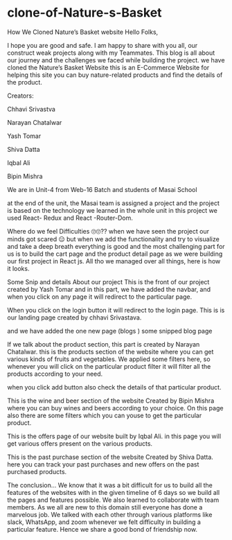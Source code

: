 # clone-of-Nature-s-Basket

How We Cloned Nature’s Basket website
Hello Folks,

I hope you are good and safe. I am happy to share with you all, our construct weak projects along with my Teammates. This blog is all about our journey and the challenges we faced while building the project. we have cloned the Nature’s Basket Website this is an E-Commerce Website for helping this site you can buy nature-related products and find the details of the product.

Creators:

Chhavi Srivastva

Narayan Chatalwar

Yash Tomar

Shiva Datta

Iqbal Ali

Bipin Mishra

We are in Unit-4 from Web-16 Batch and students of Masai School

at the end of the unit, the Masai team is assigned a project and the project is based on the technology we learned in the whole unit in this project we used React- Redux and React -Router-Dom.

Where do we feel Difficulties 🙄🙄??
when we have seen the project our minds got scared 😑 but when we add the functionality and try to visualize and take a deep breath everything is good and the most challenging part for us is to build the cart page and the product detail page as we were building our first project in React js. All tho we managed over all things, here is how it looks.

Some Snip and details About our project
This is the front of our project created by Yash Tomar and in this part, we have added the navbar, and when you click on any page it will redirect to the particular page.


When you click on the login button it will redirect to the login page. This is is our landing page created by chhavi Srivastava.



and we have added the one new page (blogs ) some snipped blog page


If we talk about the product section, this part is created by Narayan Chatalwar. this is the products section of the website where you can get various kinds of fruits and vegetables. We applied some filters here, so whenever you will click on the particular product filter it will filter all the products according to your need.


when you click add button also check the details of that particular product.


This is the wine and beer section of the website Created by Bipin Mishra where you can buy wines and beers according to your choice. On this page also there are some filters which you can youse to get the particular product.


This is the offers page of our website built by Iqbal Ali. in this page you will get various offers present on the various products.


This is the past purchase section of the website Created by Shiva Datta. here you can track your past purchases and new offers on the past purchased products.


The conclusion…
We know that it was a bit difficult for us to build all the features of the websites with in the given timeline of 6 days so we build all the pages and features possible. We also learned to collaborate with team members. As we all are new to this domain still everyone has done a marvelous job. We talked with each other through various platforms like slack, WhatsApp, and zoom whenever we felt difficulty in building a particular feature. Hence we share a good bond of friendship now.

